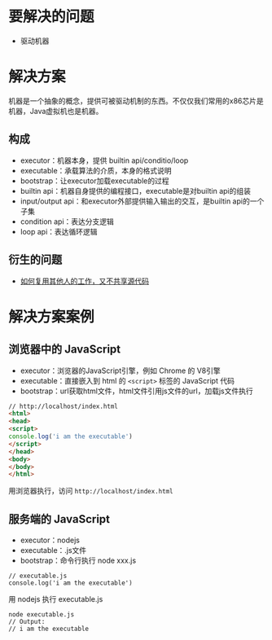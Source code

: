 # 要解决的问题

* 驱动机器

# 解决方案

机器是一个抽象的概念，提供可被驱动机制的东西。不仅仅我们常用的x86芯片是机器，Java虚拟机也是机器。

## 构成

* executor：机器本身，提供 builtin api/conditio/loop
* executable：承载算法的介质，本身的格式说明
* bootstrap：让executor加载executable的过程
* builtin api：机器自身提供的编程接口，executable是对builtin api的组装
* input/output api：和executor外部提供输入输出的交互，是builtin api的一个子集
* condition api：表达分支逻辑
* loop api：表达循环逻辑

## 衍生的问题

* [如何复用其他人的工作，又不共享源代码](/如何复用其他人的工作，又不共享源代码.md)

# 解决方案案例

## 浏览器中的 JavaScript

* executor：浏览器的JavaScript引擎，例如 Chrome 的 V8引擎
* executable：直接嵌入到 html 的 `<script>` 标签的 JavaScript 代码
* bootstrap：url获取html文件，html文件引用js文件的url，加载js文件执行

```html
// http://localhost/index.html
<html>
<head>
<script>
console.log('i am the executable')
</script>
</head>
<body>
</body>
</html>
```

用浏览器执行，访问 `http://localhost/index.html`

## 服务端的 JavaScript

* executor：nodejs
* executable：.js文件
* bootstrap：命令行执行 node xxx.js

```
// executable.js
console.log('i am the executable')
```

用 nodejs 执行 executable.js

```
node executable.js
// Output:
// i am the executable
```